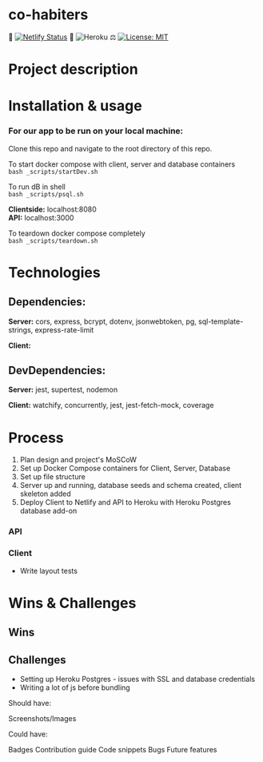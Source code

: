 # co-habiters

📝 [![Netlify Status](https://api.netlify.com/api/v1/badges/9d4282f1-2e4a-4d3c-baa0-580d6a1dbbb0/deploy-status)](https://app.netlify.com/sites/condescending-yalow-091244/deploys)  🚀  ![Heroku](https://pyheroku-badge.herokuapp.com/?app=habit-your-way&style=flat)  ⚖️  [![License: MIT](https://img.shields.io/badge/License-MIT-yellow.svg)](https://opensource.org/licenses/MIT)

# Project description


# Installation & usage

### For our app to be run on your local machine:

Clone this repo and navigate to the root directory of this repo.

To start docker compose with client, server and database containers  
`bash _scripts/startDev.sh`    

To run dB in shell   
`bash _scripts/psql.sh`  

**Clientside:** localhost:8080   
**API:** localhost:3000

To teardown docker compose completely  
`bash _scripts/teardown.sh`  

# Technologies

## Dependencies:
**Server:** cors, express, bcrypt, dotenv, jsonwebtoken, pg, sql-template-strings, express-rate-limit  

**Client:** 

## DevDependencies:
**Server:** jest, supertest, nodemon

**Client:** watchify, concurrently, jest, jest-fetch-mock, coverage


# Process
1. Plan design and project's MoSCoW  
2. Set up Docker Compose containers for Client, Server, Database  
3. Set up file structure 
4. Server up and running, database seeds and schema created, client skeleton added 
5. Deploy Client to Netlify and API to Heroku with Heroku Postgres database add-on  

### API

### Client 
- Write layout tests


# Wins & Challenges 

## Wins 

## Challenges 
- Setting up Heroku Postgres - issues with SSL and database credentials
- Writing a lot of js before bundling 


Should have:

Screenshots/Images

Could have:

Badges
Contribution guide
Code snippets
Bugs
Future features
